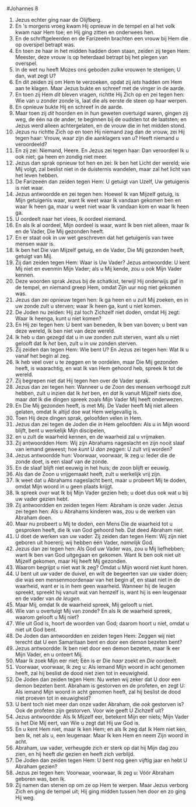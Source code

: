 #Johannes 8
1. Jezus echter ging naar de Olijfberg.
2. En 's morgens vroeg kwam Hij opnieuw in de tempel en al het volk kwam naar Hem toe; en Hij ging zitten en onderwees hen.
3. En de schriftgeleerden en de Farizeeën brachten een vrouw bij Hem die op overspel betrapt was.
4. En toen ze haar in het midden hadden doen staan, zeiden zij tegen Hem: Meester, deze vrouw is op heterdaad betrapt bij het plegen van overspel.
5. In de wet nu heeft Mozes ons geboden zulke vrouwen te stenigen; U dan, wat zegt U?
6. En dit zeiden zij om Hem te verzoeken, opdat zij *iets* hadden om Hem aan te klagen. Maar Jezus bukte en schreef met de vinger in de aarde.
7. En toen zij Hem *dit* bleven vragen, richtte Hij Zich op en zei tegen hen: Wie van u zonder zonde is, laat die als eerste de steen op haar werpen.
8. En opnieuw bukte Hij en schreef in de aarde.
9. Maar toen zij *dit* hoorden en in *hun* geweten overtuigd waren, gingen zij weg, de één na de ander, te beginnen bij de oudsten tot de laatsten; en Jezus werd alleen achtergelaten, en de vrouw die in het midden stond.
10. Jezus nu richtte Zich op en toen Hij niemand zag dan de vrouw, zei Hij tegen haar: Vrouw, waar zijn die aanklagers van u? Heeft niemand u veroordeeld?
11. En zij zei: Niemand, Heere. En Jezus zei tegen haar: Dan veroordeel Ik u ook niet; ga heen en zondig niet meer.
12. Jezus dan sprak opnieuw tot hen en zei: Ik ben het Licht der wereld; wie Mij volgt, zal beslist niet in de duisternis wandelen, maar zal het licht van het leven hebben.
13. De Farizeeën dan zeiden tegen Hem: U getuigt van Uzelf, Uw getuigenis is niet waar.
14. Jezus antwoordde en zei tegen hen: Hoewel Ik van Mijzelf getuig, is Mijn getuigenis waar, want Ik weet waar Ik vandaan gekomen ben en waar Ik heen ga, maar u weet niet waar Ik vandaan kom en waar Ik heen ga.
15. U oordeelt naar het vlees, Ik oordeel niemand.
16. En als Ik al oordeel, Mijn oordeel is waar, want Ik ben niet alleen, maar Ik en de Vader, Die Mij gezonden heeft.
17. En er staat ook in uw wet geschreven dat het getuigenis van twee mensen waar is.
18. Ik ben het Die van Mijzelf getuig, en de Vader, Die Mij gezonden heeft, getuigt van Mij.
19. Zij dan zeiden tegen Hem: Waar is Uw Vader? Jezus antwoordde: U kent Mij niet en evenmin Mijn Vader; als u Mij kende, zou u ook Mijn Vader kennen.
20. Deze woorden sprak Jezus bij de schatkist, terwijl Hij onderwijs gaf in de tempel, en niemand greep Hem, omdat Zijn uur nog niet gekomen was.
21. Jezus dan zei opnieuw tegen hen: Ik ga heen en u zult Mij zoeken, en in uw zonde zult u sterven; waar Ik heen ga, kunt u niet komen.
22. De Joden nu zeiden: Hij zal toch Zichzelf niet doden, omdat Hij zegt: Waar Ik heenga, kunt u niet komen?
23. En Hij zei tegen hen: U bent van beneden, Ik ben van boven; u bent van deze wereld, Ik ben niet van deze wereld.
24. Ik heb u dan gezegd dat u in uw zonden zult sterven, want als u niet gelooft dat Ik *het* ben, zult u in uw zonden sterven.
25. Zij zeiden dan tegen Hem: Wie bent U? En Jezus zei tegen hen: Wat Ik u vanaf het begin al zeg.
26. Ik heb veel over u te zeggen en te oordelen, maar Die Mij gezonden heeft, is waarachtig, en wat Ik van Hem gehoord heb, spreek Ik tot de wereld.
27. Zij begrepen niet dat Hij tegen hen over de Vader sprak.
28. Jezus dan zei tegen hen: Wanneer u de Zoon des mensen verhoogd zult hebben, zult u inzien dat Ik *het* ben, en *dat* Ik vanuit Mijzelf niets doe, maar *dat* Ik die dingen spreek zoals Mijn Vader Mij heeft onderwezen.
29. En Die Mij gezonden heeft, is met Mij. De Vader heeft Mij niet alleen gelaten, omdat Ik altijd doe wat Hem welgevallig is.
30. Toen Hij deze dingen sprak, geloofden velen in Hem.
31. Jezus dan zei tegen de Joden die *in* Hem geloofden: Als u in Mijn woord blijft, bent u werkelijk Mijn discipelen,
32. en u zult de waarheid kennen, en de waarheid zal u vrijmaken.
33. Zij antwoordden Hem: Wij zijn Abrahams nageslacht en zijn nooit slaaf van iemand geweest; hoe *kunt* U *dan* zeggen: U zult vrij worden?
34. Jezus antwoordde hun: Voorwaar, voorwaar, Ik zeg u: Ieder die de zonde doet, is een slaaf van de zonde.
35. En de slaaf blijft niet eeuwig in het huis; de zoon blijft er eeuwig.
36. Als dan de Zoon u vrijgemaakt heeft, zult u werkelijk vrij zijn.
37. Ik weet dat u Abrahams nageslacht bent, maar u probeert Mij te doden, omdat Mijn woord in u geen plaats krijgt.
38. Ik spreek *over* wat Ik bij Mijn Vader gezien heb; u doet dus ook wat u bij uw vader gezien hebt.
39. Zij antwoordden en zeiden tegen Hem: Abraham is onze vader. Jezus zei tegen hen: Als u Abrahams kinderen was, zou u de werken van Abraham doen.
40. Maar nu probeert u Mij te doden, een Mens Die de waarheid tot u gesproken heeft, die Ik van God gehoord heb. Dat deed Abraham niet.
41. U doet de werken van uw vader. Zij zeiden dan tegen Hem: Wij zijn niet geboren uit hoererij; wij hebben één Vader, *namelijk* God.
42. Jezus dan zei tegen hen: Als God uw Vader was, zou u Mij liefhebben; want Ik ben van God uitgegaan en gekomen. Want Ik ben ook niet uit Mijzelf gekomen, maar Hij heeft Mij gezonden.
43. Waarom begrijpt u niet wat Ik zeg? Omdat u Mijn woord niet kunt horen.
44. U bent uit *uw* vader de duivel, en wilt de begeerten van uw vader doen; die was een mensenmoordenaar van het begin af, en staat niet in de waarheid, want er is in hem geen waarheid. Wanneer hij de leugen spreekt, spreekt hij vanuit wat van hemzelf is, want hij is een leugenaar en de vader van *de leugen*.
45. Maar Mij, omdat Ik de waarheid spreek, Mij gelooft u niet.
46. Wie van u overtuigt Mij van zonde? En als Ik de waarheid spreek, waarom gelooft u Mij niet?
47. Wie uit God is, hoort de woorden van God; daarom hoort u niet, omdat u niet uit God bent.
48. De Joden dan antwoordden en zeiden tegen Hem: Zeggen wij niet terecht dat U een Samaritaan bent en door een demon bezeten bent?
49. Jezus antwoordde: Ik ben niet door een demon bezeten, maar Ik eer Mijn Vader, en u onteert Mij.
50. Maar Ik zoek Mijn eer niet; Eén is er Die *haar* zoekt en *Die* oordeelt.
51. Voorwaar, voorwaar, Ik zeg u: Als iemand Mijn woord in acht genomen heeft, zal hij beslist de dood niet zien tot in eeuwigheid.
52. De Joden dan zeiden tegen Hem: Nu weten wij zeker dat U door een demon bezeten bent. Abraham is gestorven en de profeten, en zegt U: Als iemand Mijn woord in acht genomen heeft, zal hij beslist de dood niet proeven tot in eeuwigheid?
53. U bent toch niet meer dan onze vader Abraham, die *ook* gestorven is? Ook de profeten zijn gestorven. Voor wie geeft U Zichzelf uit?
54. Jezus antwoordde: Als Ik Mijzelf eer, betekent Mijn eer niets; Mijn Vader is het Die Mij eert, van Wie u zegt dat Hij uw God is.
55. En u kent Hem niet, maar Ik ken Hem; en als Ik zeg dat Ik Hem niet ken, ben Ik, net als u, een leugenaar. Maar Ik ken Hem en neem Zijn woord in acht.
56. Abraham, uw vader, verheugde zich er sterk op dat hij Mijn dag zou zien, en hij heeft *die* gezien en heeft zich verblijd.
57. De Joden dan zeiden tegen Hem: U bent nog geen vijftig jaar en hebt U Abraham gezien?
58. Jezus zei tegen hen: Voorwaar, voorwaar, Ik zeg u: Vóór Abraham geboren was, ben Ik.
59. Zij namen dan stenen op om ze op Hem te werpen. Maar Jezus verborg Zich en ging de tempel uit; Hij ging midden tussen hen door en zo ging Hij weg.
